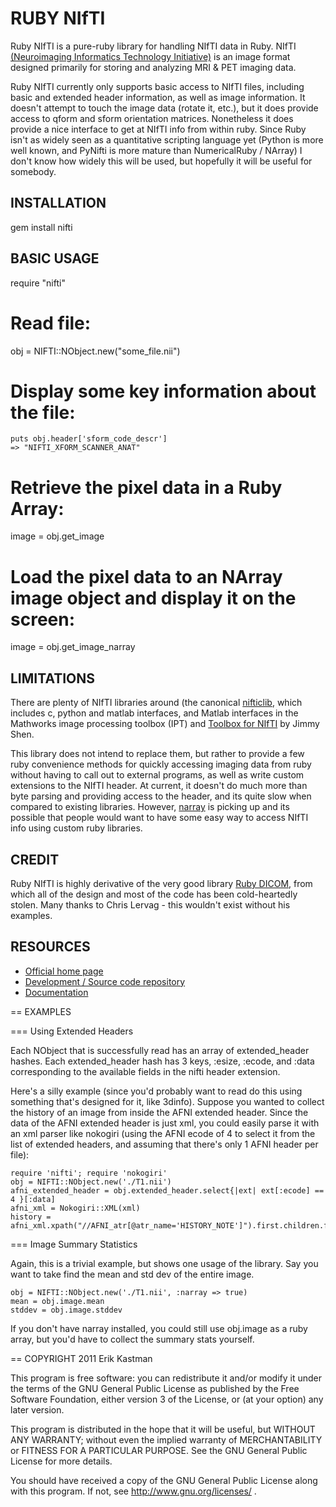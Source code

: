 RUBY NIfTI
==========

Ruby NIfTI is a pure-ruby library for handling NIfTI data in Ruby. NIfTI
[(Neuroimaging Informatics Technology Initiative)](http://nifti.nimh.nih.gov/)
is an image format designed primarily for storing and analyzing MRI & PET
imaging data.

Ruby NIfTI currently only supports basic access to NIfTI files, including
basic and extended header information, as well as image information. It
doesn't attempt to touch the image data (rotate it, etc.), but it does provide
access to qform and sform orientation matrices. Nonetheless it does provide a
nice interface to get at NIfTI info from within ruby. Since Ruby isn't as
widely seen as a quantitative scripting language yet (Python is more well
known, and PyNifti is more mature than NumericalRuby / NArray) I don't know
how widely this will be used, but hopefully it will be useful for somebody.

INSTALLATION
------------

  gem install nifti


BASIC USAGE
-----------

  require "nifti"
  # Read file:
  obj = NIFTI::NObject.new("some_file.nii")
  # Display some key information about the file:
	puts obj.header['sform_code_descr']
	=> "NIFTI_XFORM_SCANNER_ANAT"
  # Retrieve the pixel data in a Ruby Array:
  image = obj.get_image
  # Load the pixel data to an NArray image object and display it on the screen:
  image = obj.get_image_narray

LIMITATIONS
-----------

There are plenty of NIfTI libraries around (the canonical
[nifticlib](http://niftilib.sourceforge.net/), which includes c, python and
matlab interfaces, and Matlab interfaces in the Mathworks image processing
toolbox (IPT) and [Toolbox for
NIfTI](http://www.mathworks.com/matlabcentral/fileexchange/8797-tools-for-nifti-and-analyze-image)
by Jimmy Shen. 

This library does not intend to replace them, but rather to provide a few ruby
convenience methods for quickly accessing imaging data from ruby without
having to call out to external programs, as well as write custom extensions to
the NIfTI header. At current, it doesn't do much more than byte parsing and
providing access to the header, and its quite slow when compared to existing
libraries. However, [narray](http://narray.rubyforge.org/) is picking up and
its possible that people would want to have some easy way to access NIfTI info
using custom ruby libraries.


CREDIT
------

Ruby NIfTI is highly derivative of the very good library [Ruby
DICOM](http://dicom.rubyforge.org/), from which all of the design and most of
the code has been cold-heartedly stolen. Many thanks to Chris Lervag - this
wouldn't exist without his examples.


RESOURCES
---------

* [Official home page](http://brainmap.wisc.edu/pages)
* [Development / Source code repository](https://github.com/brainmap/ruby-nifti)
* [Documentation](http://rdoc.info/github/brainmap/ruby-nifti/master/frames)


== EXAMPLES

=== Using Extended Headers

Each NObject that is successfully read has an array of extended_header hashes.
Each extended_header hash has 3 keys, :esize, :ecode, and :data corresponding
to the available fields in the nifti header extension.

Here's a silly example (since you'd probably want to read do this using
something that's designed for it, like 3dinfo). Suppose you wanted to collect
the history of an image from inside the AFNI extended header. Since the data
of the AFNI extended header is just xml, you could easily parse it with an xml
parser like nokogiri (using the AFNI ecode of 4 to select it from the list of
extended headers, and assuming that there's only 1 AFNI header per file):

    require 'nifti'; require 'nokogiri'
    obj = NIFTI::NObject.new('./T1.nii')
    afni_extended_header = obj.extended_header.select{|ext| ext[:ecode] == 4 }[:data]
    afni_xml = Nokogiri::XML(xml)
    history = afni_xml.xpath("//AFNI_atr[@atr_name='HISTORY_NOTE']").first.children.first.text

=== Image Summary Statistics

Again, this is a trivial example, but shows one usage of the library. Say you
want to take find the mean and std dev of the entire image.

    obj = NIFTI::NObject.new('./T1.nii', :narray => true)
    mean = obj.image.mean
    stddev = obj.image.stddev

If you don't have narray installed, you could still use obj.image as a ruby
array, but you'd have to collect the summary stats yourself.


== COPYRIGHT 2011 Erik Kastman

This program is free software: you can redistribute it and/or modify
it under the terms of the GNU General Public License as published by
the Free Software Foundation, either version 3 of the License, or
(at your option) any later version.

This program is distributed in the hope that it will be useful,
but WITHOUT ANY WARRANTY; without even the implied warranty of
MERCHANTABILITY or FITNESS FOR A PARTICULAR PURPOSE.  See the
GNU General Public License for more details.

You should have received a copy of the GNU General Public License
along with this program.  If not, see http://www.gnu.org/licenses/ .
